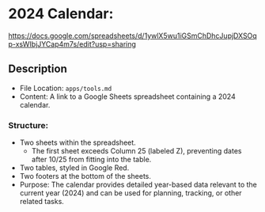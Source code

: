 # 2024 Calendar:
https://docs.google.com/spreadsheets/d/1ywlX5wu1iGSmChDhcJupjDXSOqp-xsWIbjJYCap4m7s/edit?usp=sharing
## Description
- File Location: `apps/tools.md`
- Content: A link to a Google Sheets spreadsheet containing a 2024 calendar.
### Structure:
- Two sheets within the spreadsheet.
   - The first sheet exceeds Column 25 (labeled Z), preventing dates after 10/25 from fitting into the table.
- Two tables, styled in Google Red.
- Two footers at the bottom of the sheets.
- Purpose: The calendar provides detailed year-based data relevant to the current year (2024) and can be used for planning, tracking, or other related tasks.
